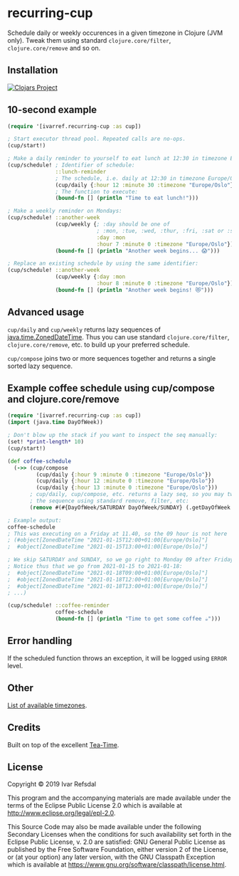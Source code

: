 # recurring-cup

Schedule daily or weekly occurences in a given timezone in Clojure (JVM only).
Tweak them using standard `clojure.core/filter`, `clojure.core/remove` and so on.

## Installation

[![Clojars Project](https://img.shields.io/clojars/v/ivarref/recurring-cup.svg)](https://clojars.org/ivarref/recurring-cup)

## 10-second example

```clojure
(require '[ivarref.recurring-cup :as cup])

; Start executor thread pool. Repeated calls are no-ops.
(cup/start!) 

; Make a daily reminder to yourself to eat lunch at 12:30 in timezone Europe/Oslo:
(cup/schedule! ; Identifier of schedule:
               ::lunch-reminder
               ; The schedule, i.e. daily at 12:30 in timezone Europe/Oslo:
               (cup/daily {:hour 12 :minute 30 :timezone "Europe/Oslo"})
               ; The function to execute:
               (bound-fn [] (println "Time to eat lunch!")))

; Make a weekly reminder on Mondays:
(cup/schedule! ::another-week
               (cup/weekly {; :day should be one of
                            ; :mon, :tue, :wed, :thur, :fri, :sat or :sun
                            :day :mon
                            :hour 7 :minute 0 :timezone "Europe/Oslo"})
               (bound-fn [] (println "Another week begins... 😱")))

; Replace an existing schedule by using the same identifier:
(cup/schedule! ::another-week
               (cup/weekly {:day :mon
                            :hour 8 :minute 0 :timezone "Europe/Oslo"})
               (bound-fn [] (println "Another week begins! 😻")))
```

## Advanced usage

`cup/daily` and `cup/weekly` returns lazy sequences of [java.time.ZonedDateTime](https://docs.oracle.com/javase/8/docs/api/java/time/ZonedDateTime.html).
Thus you can use standard `clojure.core/filter`, `clojure.core/remove`, etc.
to build up your preferred schedule.

`cup/compose` joins two or more sequences together and 
returns a single sorted lazy sequence.

## Example coffee schedule using cup/compose and clojure.core/remove 

```clojure
(require '[ivarref.recurring-cup :as cup])
(import (java.time DayOfWeek))

; Don't blow up the stack if you want to inspect the seq manually:
(set! *print-length* 10)
(cup/start!)

(def coffee-schedule
  (->> (cup/compose 
         (cup/daily {:hour 9 :minute 0 :timezone "Europe/Oslo"})
         (cup/daily {:hour 12 :minute 0 :timezone "Europe/Oslo"})
         (cup/daily {:hour 13 :minute 0 :timezone "Europe/Oslo"}))
       ; cup/daily, cup/compose, etc. returns a lazy seq, so you may tweak
       ; the sequence using standard remove, filter, etc: 
       (remove #(#{DayOfWeek/SATURDAY DayOfWeek/SUNDAY} (.getDayOfWeek %)))))

; Example output:
coffee-schedule
; This was executing on a Friday at 11.40, so the 09 hour is not here
; (#object[ZonedDateTime "2021-01-15T12:00+01:00[Europe/Oslo]"] 
;  #object[ZonedDateTime "2021-01-15T13:00+01:00[Europe/Oslo]"] 

; We skip SATURDAY and SUNDAY, so we go right to Monday 09 after Friday.
; Notice thus that we go from 2021-01-15 to 2021-01-18:
;  #object[ZonedDateTime "2021-01-18T09:00+01:00[Europe/Oslo]"]
;  #object[ZonedDateTime "2021-01-18T12:00+01:00[Europe/Oslo]"] 
;  #object[ZonedDateTime "2021-01-18T13:00+01:00[Europe/Oslo]"]
; ...)

(cup/schedule! ::coffee-reminder
               coffee-schedule 
               (bound-fn [] (println "Time to get some coffee ☕")))
```

## Error handling

If the scheduled function throws an exception, it will be logged using `ERROR` level.

## Other

[List of available timezones](timezones.md).

## Credits

Built on top of the excellent [Tea-Time](https://github.com/aphyr/tea-time).

## License

Copyright © 2019 Ivar Refsdal

This program and the accompanying materials are made available under the
terms of the Eclipse Public License 2.0 which is available at
http://www.eclipse.org/legal/epl-2.0.

This Source Code may also be made available under the following Secondary
Licenses when the conditions for such availability set forth in the Eclipse
Public License, v. 2.0 are satisfied: GNU General Public License as published by
the Free Software Foundation, either version 2 of the License, or (at your
option) any later version, with the GNU Classpath Exception which is available
at https://www.gnu.org/software/classpath/license.html.
